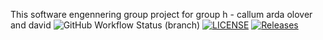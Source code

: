 This software engennering group project for group h - callum arda olover and david
![GitHub Workflow Status (branch)](https://img.shields.io/github/actions/workflow/status/Callum1010/seMethods_GroupH/main.yml?branch=master)
[![LICENSE](https://img.shields.io/github/license/<github-username>/sem.svg?style=flat-square)](https://github.com/<github-username>/sem/blob/master/LICENSE)
[![Releases](https://img.shields.io/github/release/<github-username>/sem/all.svg?style=flat-square)](https://github.com/<github-username>/sem/releases)